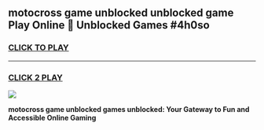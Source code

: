 
## motocross game unblocked unblocked game Play Online 👋 Unblocked Games #4h0so
<h3>
<a href="https://premium.freeplayer.one?title=motocross_game_unblocked&ref=21F">CLICK TO PLAY</a></h3>
<hr>

<h3>
<a href="https://premium.freeplayer.one?title=motocross_game_unblocked&ref=21F">CLICK 2 PLAY</a>
  
</h3>

<a href="https://premium.freeplayer.one?title=motocross_game_unblocked&ref=21F/"><img src="https://clearcache.store/games.png"></a>


**motocross game unblocked games unblocked: Your Gateway to Fun and Accessible Online Gaming**
